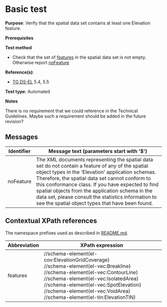 # Basic test

**Purpose**: Verify that the spatial data set contains at least one Elevation feature.

**Prerequisites**

**Test method**

* Check that the set of [features](#features) in the spatial data set is not empty. Otherwise report [noFeature](#noFeature)

**Reference(s)**: 

* [TG DS-EL](./README.md#ref_TG_DS_EL) 5.4, 5.5

**Test type**: Automated

**Notes**

There is no requirement that we could reference in the Technical Guidelines. Maybe such a requirement should be added in the future revision?

## Messages

Identifier  |  Message text (parameters start with '$')
----------- | -------------------------------------------------------------------------
noFeature <a name="noFeature"/>  |  	The XML documents representing the spatial data set do not contain a feature of any of the spatial object types in the 'Elevation' application schemas. Therefore, the spatial data set cannot conform to this conformance class. If you have expected to find spatial objects from the application schema in the data set, please consult the statistics information to see the spatial object types that have been found.

## Contextual XPath references

The namespace prefixes used as described in [README.md](./README.md#namespaces).

Abbreviation                                          |  XPath expression
----------------------------------------------------- | ------------------------------------------------------------------
features <a name="features"></a>   |  //schema-element(el-cov:ElevationGridCoverage) <br> //schema-element(el-vec:Breakline) <br> //schema-element(el-vec:ContourLine) <br> //schema-element(el-vec:IsolatedArea) <br> //schema-element(el-vec:SpotElevation) <br> //schema-element(el-vec:VoidArea) <br> //schema-element(el-tin:ElevationTIN)